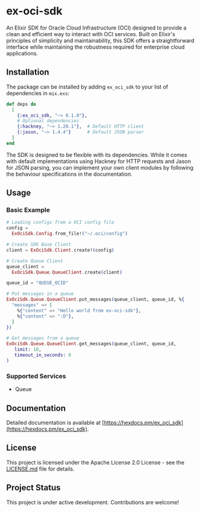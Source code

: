 # ex-oci-sdk

An Elixir SDK for Oracle Cloud Infrastructure (OCI) designed to provide a clean and efficient way to interact with OCI services. Built on Elixir's principles of simplicity and maintainability, this SDK offers a straightforward interface while maintaining the robustness required for enterprise cloud applications.

## Installation

The package can be installed by adding `ex_oci_sdk` to your list of dependencies in `mix.exs`:

```elixir
def deps do
  [
    {:ex_oci_sdk, "~> 0.1.0"},
    # Optional dependencies
    {:hackney, "~> 1.20.1"},  # Default HTTP client
    {:jason, "~> 1.4.4"}      # Default JSON parser
  ]
end
```

The SDK is designed to be flexible with its dependencies. While it comes with default implementations using Hackney for HTTP requests and Jason for JSON parsing, you can implement your own client modules by following the behaviour specifications in the documentation.

## Usage

### Basic Example

```elixir
# Loading configs from a OCI config file
config =
  ExOciSdk.Config.from_file!("~/.oci/config")

# Create SDK Base Client
client = ExOciSdk.Client.create!(config)

# Create Queue Client
queue_client =
  ExOciSdk.Queue.QueueClient.create(client)

queue_id = "QUEUE_OCID"

# Put messages in a queue
ExOciSdk.Queue.QueueClient.put_messages(queue_client, queue_id, %{
  "messages" => [
    %{"content" => "Hello world from ex-oci-sdk"},
    %{"content" => ":D"},
  ]
})

# Get messages from a queue
ExOciSdk.Queue.QueueClient.get_messages(queue_client, queue_id,
   limit: 10,
   timeout_in_seconds: 0
)
```

### Supported Services

- Queue

## Documentation

Detailed documentation is available at [https://hexdocs.pm/ex_oci_sdk](https://hexdocs.pm/ex_oci_sdk).

## License

This project is licensed under the Apache License 2.0 License - see the [LICENSE.md](LICENSE.md) file for details.

## Project Status

This project is under active development. Contributions are welcome!
